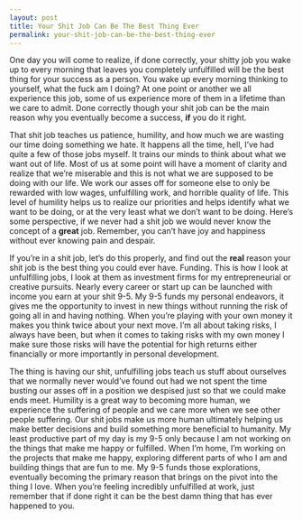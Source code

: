 ```yaml
---
layout: post
title: Your Shit Job Can Be The Best Thing Ever
permalink: your-shit-job-can-be-the-best-thing-ever
---
```




One day you will come to realize, if done correctly, your shitty job you wake up to every morning that leaves you completely unfulfilled will be the best thing for your success as a person. You wake up every morning thinking to yourself, what the fuck am I doing? At one point or another we all experience this job, some of us experience more of them in a lifetime than we care to admit. Done correctly though your shit job can be the main reason why you eventually become a success, **if** you do it right.

That shit job teaches us patience, humility, and how much we are wasting our time doing something we hate. It happens all the time, hell, I’ve had quite a few of those jobs myself. It trains our minds to think about what we want out of life. Most of us at some point will have a moment of clarity and realize that we’re miserable and this is not what we are supposed to be doing with our life. We work our asses off for someone else to only be rewarded with low wages, unfulfilling work, and horrible quality of life. This level of humility helps us to realize our priorities and helps identify what we want to be doing, or at the very least what we don’t want to be doing. Here’s some perspective, if we never had a shit job we would never know the concept of a **great** job. Remember, you can’t have joy and happiness without ever knowing pain and despair.

If you’re in a shit job, let’s do this properly, and find out the **real** reason your shit job is the best thing you could ever have. Funding. This is how I look at unfulfilling jobs, I look at them as investment firms for my entrepreneurial or creative pursuits. Nearly every career or start up can be launched with income you earn at your shit 9-5. My 9-5 funds my personal endeavors, it gives me the opportunity to invest in new things without running the risk of going all in and having nothing. When you’re playing with your own money it makes you think twice about your next move. I’m all about taking risks, I always have been, but when it comes to taking risks with my own money I make sure those risks will have the potential for high returns either financially or more importantly in personal development.

The thing is having our shit, unfulfilling jobs teach us stuff about ourselves that we normally never would’ve found out had we not spent the time busting our asses off in a position we despised just so that we could make ends meet. Humility is a great way to becoming more human, we experience the suffering of people and we care more when we see other people suffering. Our shit jobs make us more human ultimately helping us make better decisions and build something more beneficial to humanity. My least productive part of my day is my 9-5 only because I am not working on the things that make me happy or fulfilled. When I’m home, I’m working on the projects that make me happy, exploring different parts of who I am and building things that are fun to me. My 9-5 funds those explorations, eventually becoming the primary reason that brings on the pivot into the thing I love. When you’re feeling incredibly unfulfilled at work, just remember that if done right it can be the best damn thing that has ever happened to you.
